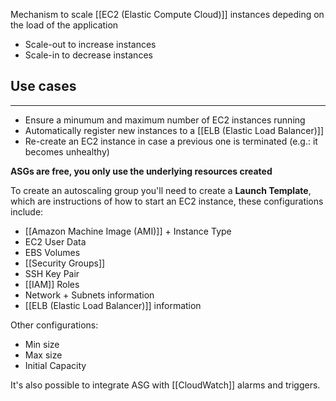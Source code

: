 Mechanism to scale [[EC2 (Elastic Compute Cloud)]] instances depeding on the load of the application
- Scale-out to increase instances
- Scale-in to decrease instances

## Use cases
---
- Ensure a minumum and maximum number of EC2 instances running
- Automatically register new instances to a [[ELB (Elastic Load Balancer)]]
- Re-create an EC2 instance in case a previous one is terminated (e.g.: it becomes unhealthy)

__ASGs are free, you only use the underlying resources created__

To create an autoscaling group you'll need to create a __Launch Template__, which are instructions of how to start an EC2 instance, these configurations include:
- [[Amazon Machine Image (AMI)]] + Instance Type
- EC2 User Data
- EBS Volumes
- [[Security Groups]]
- SSH Key Pair
- [[IAM]] Roles
- Network + Subnets information
- [[ELB (Elastic Load Balancer)]] information

Other configurations:
- Min size
- Max size
- Initial Capacity


It's also possible to integrate ASG with [[CloudWatch]] alarms and triggers.